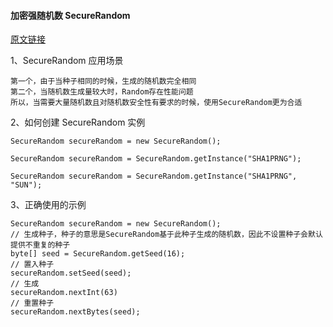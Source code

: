 #### 加密强随机数 SecureRandom

[原文链接](https://wretchant.blog.csdn.net/article/details/84953724)

1、SecureRandom 应用场景

    第一个，由于当种子相同的时候，生成的随机数完全相同
    第二个，当随机数生成量较大时，Random存在性能问题
    所以，当需要大量随机数且对随机数安全性有要求的时候，使用SecureRandom更为合适

2、如何创建 SecureRandom 实例

    SecureRandom secureRandom = new SecureRandom();
    
    SecureRandom secureRandom = SecureRandom.getInstance("SHA1PRNG");
    
    SecureRandom secureRandom = SecureRandom.getInstance("SHA1PRNG", "SUN");

3、正确使用的示例

    SecureRandom secureRandom = new SecureRandom();
    // 生成种子，种子的意思是SecureRandom基于此种子生成的随机数，因此不设置种子会默认提供不重复的种子
    byte[] seed = SecureRandom.getSeed(16);
    // 置入种子
    secureRandom.setSeed(seed);
    // 生成
    secureRandom.nextInt(63)
    // 重置种子
    secureRandom.nextBytes(seed);
